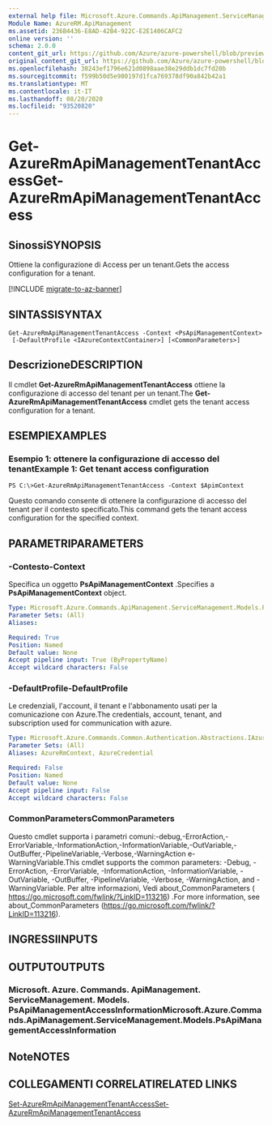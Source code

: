 ```yaml
---
external help file: Microsoft.Azure.Commands.ApiManagement.ServiceManagement.dll-Help.xml
Module Name: AzureRM.ApiManagement
ms.assetid: 236B4436-E8AD-42B4-922C-E2E1406CAFC2
online version: ''
schema: 2.0.0
content_git_url: https://github.com/Azure/azure-powershell/blob/preview/src/ResourceManager/ApiManagement/Commands.ApiManagement/help/Get-AzureRmApiManagementTenantAccess.md
original_content_git_url: https://github.com/Azure/azure-powershell/blob/preview/src/ResourceManager/ApiManagement/Commands.ApiManagement/help/Get-AzureRmApiManagementTenantAccess.md
ms.openlocfilehash: 30243ef1796e621d0898aae38e29ddb1dc7fd20b
ms.sourcegitcommit: f599b50d5e980197d1fca769378df90a842b42a1
ms.translationtype: MT
ms.contentlocale: it-IT
ms.lasthandoff: 08/20/2020
ms.locfileid: "93520820"
---
```

# <span data-ttu-id="2e075-101">Get-AzureRmApiManagementTenantAccess</span><span class="sxs-lookup"><span data-stu-id="2e075-101">Get-AzureRmApiManagementTenantAccess</span></span>

## <span data-ttu-id="2e075-102">Sinossi</span><span class="sxs-lookup"><span data-stu-id="2e075-102">SYNOPSIS</span></span>
<span data-ttu-id="2e075-103">Ottiene la configurazione di Access per un tenant.</span><span class="sxs-lookup"><span data-stu-id="2e075-103">Gets the access configuration for a tenant.</span></span>

[!INCLUDE [migrate-to-az-banner](../../includes/migrate-to-az-banner.md)]

## <span data-ttu-id="2e075-104">SINTASSI</span><span class="sxs-lookup"><span data-stu-id="2e075-104">SYNTAX</span></span>

```
Get-AzureRmApiManagementTenantAccess -Context <PsApiManagementContext>
 [-DefaultProfile <IAzureContextContainer>] [<CommonParameters>]
```

## <span data-ttu-id="2e075-105">Descrizione</span><span class="sxs-lookup"><span data-stu-id="2e075-105">DESCRIPTION</span></span>
<span data-ttu-id="2e075-106">Il cmdlet **Get-AzureRmApiManagementTenantAccess** ottiene la configurazione di accesso del tenant per un tenant.</span><span class="sxs-lookup"><span data-stu-id="2e075-106">The **Get-AzureRmApiManagementTenantAccess** cmdlet gets the tenant access configuration for a tenant.</span></span>

## <span data-ttu-id="2e075-107">ESEMPI</span><span class="sxs-lookup"><span data-stu-id="2e075-107">EXAMPLES</span></span>

### <span data-ttu-id="2e075-108">Esempio 1: ottenere la configurazione di accesso del tenant</span><span class="sxs-lookup"><span data-stu-id="2e075-108">Example 1: Get tenant access configuration</span></span>
```
PS C:\>Get-AzureRmApiManagementTenantAccess -Context $ApimContext
```

<span data-ttu-id="2e075-109">Questo comando consente di ottenere la configurazione di accesso del tenant per il contesto specificato.</span><span class="sxs-lookup"><span data-stu-id="2e075-109">This command gets the tenant access configuration for the specified context.</span></span>

## <span data-ttu-id="2e075-110">PARAMETRI</span><span class="sxs-lookup"><span data-stu-id="2e075-110">PARAMETERS</span></span>

### <span data-ttu-id="2e075-111">-Contesto</span><span class="sxs-lookup"><span data-stu-id="2e075-111">-Context</span></span>
<span data-ttu-id="2e075-112">Specifica un oggetto **PsApiManagementContext** .</span><span class="sxs-lookup"><span data-stu-id="2e075-112">Specifies a **PsApiManagementContext** object.</span></span>

```yaml
Type: Microsoft.Azure.Commands.ApiManagement.ServiceManagement.Models.PsApiManagementContext
Parameter Sets: (All)
Aliases: 

Required: True
Position: Named
Default value: None
Accept pipeline input: True (ByPropertyName)
Accept wildcard characters: False
```

### <span data-ttu-id="2e075-113">-DefaultProfile</span><span class="sxs-lookup"><span data-stu-id="2e075-113">-DefaultProfile</span></span>
<span data-ttu-id="2e075-114">Le credenziali, l'account, il tenant e l'abbonamento usati per la comunicazione con Azure.</span><span class="sxs-lookup"><span data-stu-id="2e075-114">The credentials, account, tenant, and subscription used for communication with azure.</span></span>

```yaml
Type: Microsoft.Azure.Commands.Common.Authentication.Abstractions.IAzureContextContainer
Parameter Sets: (All)
Aliases: AzureRmContext, AzureCredential

Required: False
Position: Named
Default value: None
Accept pipeline input: False
Accept wildcard characters: False
```

### <span data-ttu-id="2e075-115">CommonParameters</span><span class="sxs-lookup"><span data-stu-id="2e075-115">CommonParameters</span></span>
<span data-ttu-id="2e075-116">Questo cmdlet supporta i parametri comuni:-debug,-ErrorAction,-ErrorVariable,-InformationAction,-InformationVariable,-OutVariable,-OutBuffer,-PipelineVariable,-Verbose,-WarningAction e-WarningVariable.</span><span class="sxs-lookup"><span data-stu-id="2e075-116">This cmdlet supports the common parameters: -Debug, -ErrorAction, -ErrorVariable, -InformationAction, -InformationVariable, -OutVariable, -OutBuffer, -PipelineVariable, -Verbose, -WarningAction, and -WarningVariable.</span></span> <span data-ttu-id="2e075-117">Per altre informazioni, Vedi about_CommonParameters ( https://go.microsoft.com/fwlink/?LinkID=113216) .</span><span class="sxs-lookup"><span data-stu-id="2e075-117">For more information, see about_CommonParameters (https://go.microsoft.com/fwlink/?LinkID=113216).</span></span>

## <span data-ttu-id="2e075-118">INGRESSI</span><span class="sxs-lookup"><span data-stu-id="2e075-118">INPUTS</span></span>

## <span data-ttu-id="2e075-119">OUTPUT</span><span class="sxs-lookup"><span data-stu-id="2e075-119">OUTPUTS</span></span>

### <span data-ttu-id="2e075-120">Microsoft. Azure. Commands. ApiManagement. ServiceManagement. Models. PsApiManagementAccessInformation</span><span class="sxs-lookup"><span data-stu-id="2e075-120">Microsoft.Azure.Commands.ApiManagement.ServiceManagement.Models.PsApiManagementAccessInformation</span></span>

## <span data-ttu-id="2e075-121">Note</span><span class="sxs-lookup"><span data-stu-id="2e075-121">NOTES</span></span>

## <span data-ttu-id="2e075-122">COLLEGAMENTI CORRELATI</span><span class="sxs-lookup"><span data-stu-id="2e075-122">RELATED LINKS</span></span>

[<span data-ttu-id="2e075-123">Set-AzureRmApiManagementTenantAccess</span><span class="sxs-lookup"><span data-stu-id="2e075-123">Set-AzureRmApiManagementTenantAccess</span></span>](./Set-AzureRmApiManagementTenantAccess.md)


